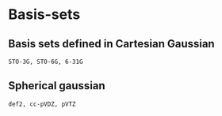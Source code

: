 # Basis-sets
## Basis sets defined in Cartesian Gaussian
  ```
STO-3G, STO-6G, 6-31G
```
## Spherical gaussian
```
def2, cc-pVDZ, pVTZ
```
